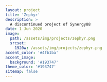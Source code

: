 ```yaml
---
layout: project
title: 'Zephyr'
description: >
  A discontinued project of Synergy88
date: 1 Jun 2020
image: 
  path: /assets/img/projects/zephyr.png
  srcset: 
    1920w: /assets/img/projects/zephyr.png
accent_color: '#4fb1ba'
accent_image:
  background: '#193747'
theme_color: '#193747'
sitemap: false
---
```


